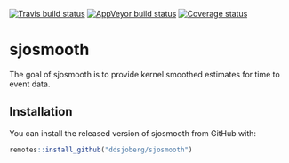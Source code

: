 
<!-- README.md is generated from README.Rmd. Please edit that file -->

[![Travis build
status](https://travis-ci.org/ddsjoberg/sjosmooth.svg?branch=master)](https://travis-ci.org/ddsjoberg/sjosmooth)
[![AppVeyor build
status](https://ci.appveyor.com/api/projects/status/github/ddsjoberg/sjosmooth?branch=master&svg=true)](https://ci.appveyor.com/project/ddsjoberg/sjosmooth)
[![Coverage
status](https://codecov.io/gh/ddsjoberg/sjosmooth/branch/master/graph/badge.svg)](https://codecov.io/github/ddsjoberg/sjosmooth?branch=master)

# sjosmooth

The goal of sjosmooth is to provide kernel smoothed estimates for time
to event data.

## Installation

You can install the released version of sjosmooth from GitHub with:

``` r
remotes::install_github("ddsjoberg/sjosmooth")
```
